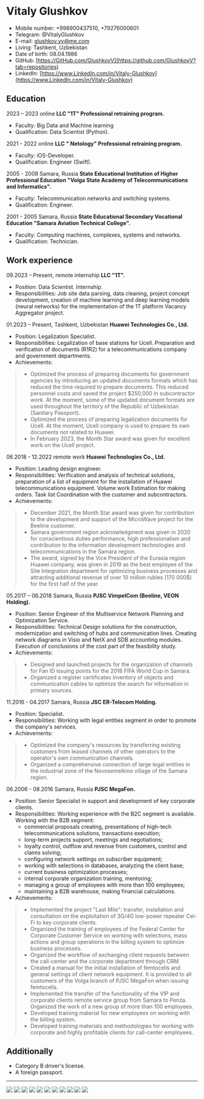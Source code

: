 # Vitaly Glushkov

- Mobile number:            +998900437510, +79276000601
- Telegram:                 @VitalyGlushkov
- E-mail:                   glushkov.vv@me.com
- Living:                   Tashkent, Uzbekistan
- Date of birth:            08.04.1986
- GitHub:                   [https://GitHub.com/GlushkovV](https://github.com/GlushkovV?tab=repositories)
- LinkedIn:                 [https://www.LinkedIn.com/in/Vitaly-Glushkov](https://www.LinkedIn.com/in/Vitaly-Glushkov)

## Education

2023 – 2023 online
**LLC "1T" Professional retraining program.**
- Faculty: Big Data and Machine learning
- Qualification: Data Scientist (Python).

2021 - 2022 online
**LLC " Netology" Professional retraining program.**
- Faculty: iOS-Developer.
- Qualification: Engineer (Swift).

2005 - 2008 Samara, Russia
**State Educational Institution of Higher Professional Education "Volga State Academy of Telecommunications and Informatics".**
- Faculty: Telecommunication networks and switching systems.
- Qualification: Engineer.

2001 - 2005 Samara, Russia
**State Educational Secondary Vocational Education "Samara Aviation Technical College".**
- Faculty: Computing machines, complexes, systems and networks.
- Qualification: Technician.

## Work experience

09.2023 – Present, remote internship
**LLC "1T".**
- Position: Data Scientist. Internship.
- Responsibilities: Job site data parsing, data cleaning, project concept development, creation of machine learning and deep learning models (neural networks) for the implementation of the 1T platform Vacancy Aggregator project.

01.2023 – Present, Tashkent, Uzbekistan
**Huawei Technologies Co., Ltd.**
- Position: Legalization Specialist.
- Responsibilities: Legalization of base stations for Ucell. Preparation and verification of documents (R1R2) for a telecommunications company and government departments.
- Achievements:
> - Optimized the process of preparing documents for government agencies by introducing an updated documents formats which has reduced the time required to prepare documents. This reduced personnel costs and saved the project $250,000 in subcontractor work. At the moment, some of the updated document formats are used throughout the territory of the Republic of Uzbekistan (Sanitary Passport).
> - Optimized the process of preparing legalization documents for Ucell. At the moment, Ucell company is used to prepare its own documents not related to Huawei. 
> - In February 2023, the Month Star award was given for excellent work on the Ucell project.

06.2018 - 12.2022 remote work
**Huawei Technologies Co., Ltd.**
- Position: Leading design engineer.
- Responsibilities: Verification and analysis of technical solutions, preparation of a list of equipment for the installation of Huawei telecommunications equipment. Volume work Estimation for making orders. Task list Coordination with the customer and subcontractors.
- Achievements:
> - December 2021, the Month Star award was given for contribution to the development and support of the MicroWave project for the Beeline customer.
> - Samara government region acknowledgment was given in 2020 for conscientious duties performance, high professionalism and contribution to the information development technologies and telecommunications in the Samara region.
> - The award, signed by the Vice President of the Eurasia region Huawei company, was given in 2019 as the best employee of the Site Integration department for optimizing business processes and attracting additional revenue of over 10 million rubles (170 000$) for the first half of the year.

05.2017 – 06.2018 Samara, Russia
**PJSС VimpelCom (Beeline, VEON Holding).**
- Position: Senior Engineer of the Multiservice Network Planning and Optimization Service.
- Responsibilities: Technical Design solutions for the construction, modernization and switching of hubs and communication lines. Creating network diagrams in Visio and NetX and SDB accounting modules. Execution of conclusions of the cost part of the feasibility study.
- Achievements:
> - Designed and launched projects for the organization of channels for Fan ID issuing points for the 2018 FIFA World Cup in Samara.
> - Organized a register certificates inventory of objects and communication cables to optimize the search for information in primary sources.

11.2016 - 04.2017 Samara, Russia
**JSC ER-Telecom Holding.**
- Position: Specialist.
- Responsibilities: Working with legal entities segment in order to promote the company's services.
- Achievements:
> - Optimized the company's resources by transferring existing customers from leased channels of other operators to the operator's own communication channels.
> - Organized a comprehensive connection of large legal entities in the industrial zone of the Novosemeikino village of the Samara region.

06.2006 - 08.2016 Samara, Russia
**PJSС MegaFon.**
- Position: Senior Specialist in support and development of key corporate clients.
- Responsibilities: Working experience with the B2C segment is available. Working with the B2B segment:
  - commercial proposals creating, presentations of high-tech telecommunications solutions, transactions execution; 
  - long-term projects support, meetings and negotiations; 
  - loyalty control, outflow and revenue from customers, control and claims solving; 
  - configuring network settings on subscriber equipment;
  - working with selections in databases, analyzing the client base;
  - current business optimization processes;
  - internal corporate organization training, mentoring;
  - managing a group of employees with more than 100 employees;
  - maintaining a B2B warehouse, making financial calculations.
- Achievements:
> - Implemented the project "Last Mile": transfer, installation and consultation on the exploitation of 3G/4G low-power repeater Cel-Fi to key corporate clients. 
> - Organized the training of employees of the Federal Center for Corporate Customer Service on working with selections, mass actions and group operations in the billing system to optimize business processes.
> - Organized the workflow of exchanging client requests between the call-center and the corporate department through CRM.
> - Created a manual for the initial installation of femtocells and general settings of client network equipment. It is provided to all customers of the Volga branch of PJSC MegaFon when issuing femtocells.
> - Implemented the transfer of the functionality of the VIP and corporate clients remote service group from Samara to Penza. Organized the work of a new group of more than 100 employees.
> - Developed training material for new employees on working with the billing system.
> - Developed training materials and methodologies for working with corporate and highly profitable clients for call-center employees.


## Additionally
- Category B driver's license.
- A foreign passport.


---

![](img/Diploma_DS_1)
![](img/Diploma_DS_2)
![](img/Diploma_DS_3)
![](img/certificate.jpg)
![](img/diploma1.jpg)
![](img/diploma2.jpg)
![](img/MonthlyStar.jpg)
![](img/gramota.jpeg)
![](img/IMG_1726.jpg)
![](img/war_heroes.jpeg)
![](img/foto.jpeg)

